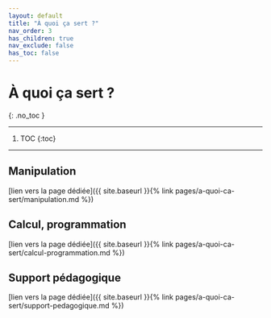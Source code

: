 ```yaml
---
layout: default
title: "À quoi ça sert ?"
nav_order: 3
has_children: true
nav_exclude: false
has_toc: false
---
```


# À quoi ça sert ?
{: .no_toc }

---
1. TOC
{:toc}
---

## Manipulation

[lien vers la page dédiée]({{ site.baseurl }}{% link pages/a-quoi-ca-sert/manipulation.md %})

## Calcul, programmation

[lien vers la page dédiée]({{ site.baseurl }}{% link pages/a-quoi-ca-sert/calcul-programmation.md %})

## Support pédagogique

[lien vers la page dédiée]({{ site.baseurl }}{% link pages/a-quoi-ca-sert/support-pedagogique.md %})
